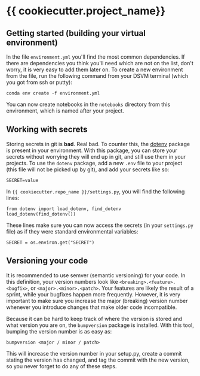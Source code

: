 # {{ cookiecutter.project_name}}

## Getting started (building your virtual environment)
In the file `environment.yml` you'll find the most common dependencies.
If there are dependencies you think you'll need which are not on the list, don't worry, it is very easy to add them later on.
To create a new environment from the file, run the following command from your DSVM terminal (which you got from ssh or putty):

    conda env create -f environment.yml

You can now create notebooks in the `notebooks` directory from this environment, which is named after your project.

## Working with secrets
Storing secrets in git is **bad**. Real bad. To counter this, the [dotenv](https://github.com/theskumar/python-dotenv) package is present in your environment.
With this package, you can store your secrets without worrying they will end up in git, and still use them in your projects.
To use the `dotenv` package, add a new `.env` file to your project (this file will not be picked up by git), and add your secrets like so:

    SECRET=value

In `{{ cookiecutter.repo_name }}/settings.py`, you will find the following lines:

    from dotenv import load_dotenv, find_dotenv
    load_dotenv(find_dotenv())
    
These lines make sure you can now access the secrets (in your `settings.py` file) as if they were standard environmental variables:

    SECRET = os.environ.get("SECRET")

## Versioning your code
It is recommended to use semver (semantic versioning) for your code. In this definition, your version numbers look like `<breaking>.<feature>.<bugfix>`, or `<major>.<minor>.<patch>`. Your features are likely the result of a sprint, while your bugfixes happen more frequently. However, it is very important to make sure you increase the major (breaking) version number whenever you introduce changes that make older code incompatible. 

Because it can be hard to keep track of where the version is stored and what version you are on, the `bumpversion` package is installed. With this tool, bumping the version number is as easy as:

    bumpversion <major / minor / patch>
    
This will increase the version number in your setup.py, create a commit stating the version has changed, and tag the commit with the new version, so you never forget to do any of these steps.
